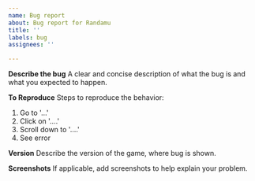 ```yaml
---
name: Bug report
about: Bug report for Randamu
title: ''
labels: bug
assignees: ''

---
```


**Describe the bug**
A clear and concise description of what the bug is and what you expected to happen.

**To Reproduce**
Steps to reproduce the behavior:
1. Go to '...'
2. Click on '....'
3. Scroll down to '....'
4. See error

**Version**
Describe the version of the game, where bug is shown.

**Screenshots**
If applicable, add screenshots to help explain your problem.
